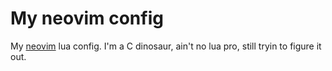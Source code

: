 # My neovim config

My [neovim](https://neovim.io/) lua config. I'm a C dinosaur, ain't no lua pro, still tryin to figure it out.
